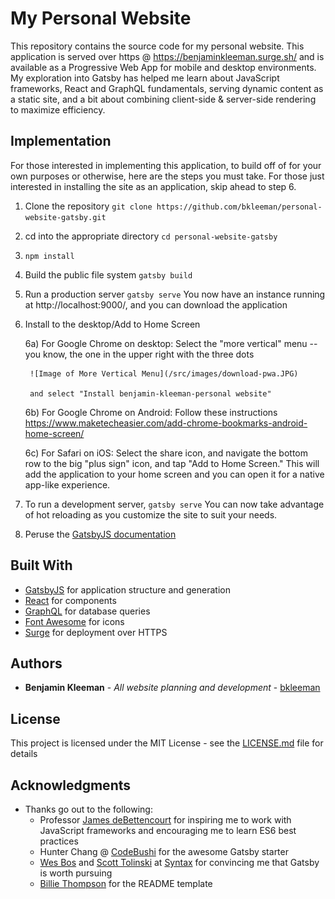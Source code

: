 # My Personal Website

This repository contains the source code for my personal website. This application is served over https @ https://benjaminkleeman.surge.sh/ and is available as a Progressive Web App for mobile and desktop environments. My exploration into Gatsby has helped me learn about JavaScript frameworks, React and GraphQL fundamentals, serving dynamic content as a static site, and a bit about combining client-side & server-side rendering to maximize efficiency.

## Implementation

For those interested in implementing this application, to build off of for your own purposes or otherwise, here are the steps you must take. For those just interested in installing the site as an application, skip ahead to step 6.

1) Clone the repository
`git clone https://github.com/bkleeman/personal-website-gatsby.git`

2) cd into the appropriate directory
    `cd personal-website-gatsby`

3) `npm install`

4) Build the public file system
    `gatsby build`

5) Run a production server
    `gatsby serve`
    You now have an instance running at http://localhost:9000/, and you can download the application

6) Install to the desktop/Add to Home Screen
    
    6a) For Google Chrome on desktop: 
        Select the "more vertical" menu -- you know, the one in the upper right with the three dots 

        ![Image of More Vertical Menu](/src/images/download-pwa.JPG)

        and select "Install benjamin-kleeman-personal website"

    6b) For Google Chrome on Android: 
        Follow these instructions https://www.maketecheasier.com/add-chrome-bookmarks-android-home-screen/

    6c) For Safari on iOS: 
        Select the share icon, and navigate the bottom row to the big "plus sign" icon, and tap "Add to Home Screen." This will add the application to your home screen and you can open it for a native app-like experience.

7) To run a development server,
    `gatsby serve`
    You can now take advantage of hot reloading as you customize the site to suit your needs.

8) Peruse the [GatsbyJS documentation](https://www.gatsbyjs.org/docs/) 


## Built With

* [GatsbyJS](https://www.gatsbyjs.org/) for application structure and generation
* [React](https://reactjs.org/) for components
* [GraphQL](https://graphql.org/) for database queries
* [Font Awesome](https://fontawesome.com) for icons
* [Surge](https://surge.sh/) for deployment over HTTPS

## Authors

* **Benjamin Kleeman** - *All website planning and development* - [bkleeman](https://github.com/bkleeman)

## License

This project is licensed under the MIT License - see the [LICENSE.md](LICENSE.md) file for details

## Acknowledgments

* Thanks go out to the following: 
  * Professor [James deBettencourt](https://github.com/jdebettencourt) for inspiring me to work with JavaScript frameworks and encouraging me to learn ES6 best practices
  * Hunter Chang @ [CodeBushi](https://codebushi.com/) for the awesome Gatsby starter
  * [Wes Bos](https://github.com/wesbos) and [Scott Tolinski](https://github.com/stolinski) at [Syntax](https://syntax.fm/) for convincing me that Gatsby is worth pursuing
  * [Billie Thompson](https://github.com/PurpleBooth) for the README template
